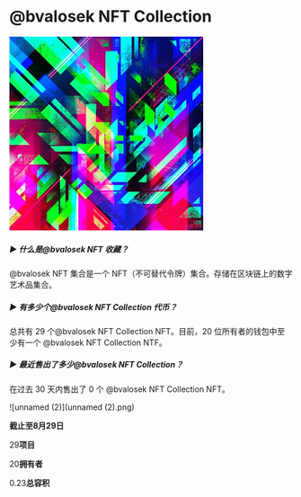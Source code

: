 # @bvalosek NFT Collection

![unnamed](unnamed.png)

##### ▶ 什么是@bvalosek NFT 收藏？

@bvalosek NFT 集合是一个 NFT（不可替代令牌）集合。存储在区块链上的数字艺术品集合。

##### ▶ 有多少个@bvalosek NFT Collection 代币？

总共有 29 个@bvalosek NFT Collection NFT。目前，20 位所有者的钱包中至少有一个 @bvalosek NFT Collection NTF。

##### ▶ 最近售出了多少@bvalosek NFT Collection？

在过去 30 天内售出了 0 个 @bvalosek NFT Collection NFT。

![unnamed (2)](unnamed (2).png)

**截止至8月29日**

29**项目**

20**拥有者**

0.23**总容积**
